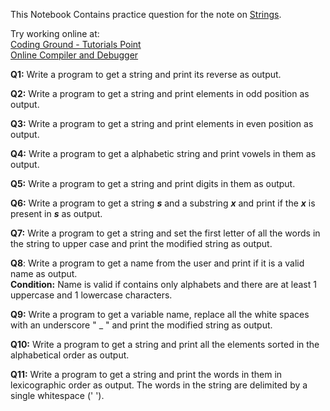 This Notebook Contains practice question for the note on [Strings](DS_Strings.ipynb).

Try working online at:  
[Coding Ground - Tutorials Point](https://www.tutorialspoint.com/execute_python3_online.php)  
[Online Compiler and Debugger](https://www.onlinegdb.com/online_python_compiler)

**Q1:** Write a program to get a string and print its reverse as output.

**Q2:** Write a program to get a string and print elements in odd position as output.

**Q3:** Write a program to get a string and print elements in even position as output.

**Q4:** Write a program to get a alphabetic string and print vowels in them as output.

**Q5:** Write a program to get a string and print digits in them as output.

**Q6:** Write a program to get a string ***s*** and a substring ***x*** and print if the ***x*** is present in ***s*** as output.

**Q7:** Write a program to get a string and set the first letter of all the words in the string to upper case and print the modified string as output.

**Q8**: Write a program to get a name from the user and print if it is a valid name as output.  
**Condition:** Name is valid if contains only alphabets and there are at least 1 uppercase and 1 lowercase characters.

**Q9:** Write a program to get a variable name, replace all the white spaces with an underscore " _ " and print the modified string as output.

**Q10:** Write a program to get a string and print all the elements sorted in the alphabetical order as output.

**Q11:** Write a program to get a string and print the words in them in lexicographic order as output. The words in the string are delimited by a single whitespace (' ').